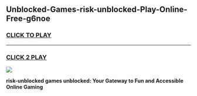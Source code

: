 
## Unblocked-Games-risk-unblocked-Play-Online-Free-g6noe
<h3>
<a href="https://premium76.site?title=risk-unblocked&ref=26A">CLICK TO PLAY</a></h3>
<hr>

<h3>
<a href="https://premium76.site?title=risk-unblocked&ref=26A">CLICK 2 PLAY</a>
  
</h3>

<a href="https://premium76.site?title=risk-unblocked&ref=26A"><img src="https://clearcache.store/games.png"></a>


**risk-unblocked games unblocked: Your Gateway to Fun and Accessible Online Gaming**
